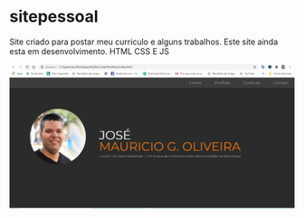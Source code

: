 # sitepessoal
Site criado para postar meu curriculo e alguns trabalhos. Este site ainda esta em desenvolvimento. HTML CSS E JS

![What is this](telaInicial.jpg)
